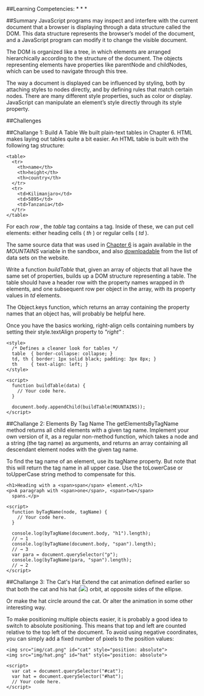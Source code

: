 ##Learning Competencies:
* 
* 
* 

##Summary
JavaScript programs may inspect and interfere with the current document that a browser is displaying through a data structure called the DOM. This data structure represents the browser’s model of the document, and a JavaScript program can modify it to change the visible document.

The DOM is organized like a tree, in which elements are arranged hierarchically according to the structure of the document. The objects representing elements have properties like parentNode and childNodes, which can be used to navigate through this tree.

The way a document is displayed can be influenced by styling, both by attaching styles to nodes directly, and by defining rules that match certain nodes. There are many different style properties, such as color or display. JavaScript can manipulate an element’s style directly through its style property.

##Challenges

##Challange 1: Build A Table
We built plain-text tables in Chapter 6. HTML makes laying out tables quite a bit easier. An HTML table is built with the following tag structure:

```
<table>
  <tr>
    <th>name</th>
    <th>height</th>
    <th>country</th>
  </tr>
  <tr>
    <td>Kilimanjaro</td>
    <td>5895</td>
    <td>Tanzania</td>
  </tr>
</table>
```

For each *row* , the *table* tag contains a *<tr>* tag. Inside of these, we can put cell elements: either heading cells ( *th* ) or regular cells ( *td* ).

The same source data that was used in <a href="http://eloquentjavascript.net/06_object.html#mountains">Chapter 6</a> is again available in the *MOUNTAINS* variable in the sandbox, and also <a href="http://eloquentjavascript.net/code/mountains.js">downloadable</a> from the list of data sets on the website.

Write a function *buildTable* that, given an array of objects that all have the same set of properties, builds up a DOM structure representing a table. The table should have a header row with the property names wrapped in *th* elements, and one subsequent row per object in the array, with its property values in *td* elements.

The Object.keys function, which returns an array containing the property names that an object has, will probably be helpful here.

Once you have the basics working, right-align cells containing numbers by setting their style.textAlign property to *"right"* :

```
<style>
  /* Defines a cleaner look for tables */
  table  { border-collapse: collapse; }
  td, th { border: 1px solid black; padding: 3px 8px; }
  th     { text-align: left; }
</style>

<script>
  function buildTable(data) {
    // Your code here.
  }

  document.body.appendChild(buildTable(MOUNTAINS));
</script>
```

##Challange 2: Elements By Tag Name
The getElementsByTagName method returns all child elements with a given tag name. Implement your own version of it, as a regular non-method function, which takes a node and a string (the tag name) as arguments, and returns an array containing all descendant element nodes with the given tag name.

To find the tag name of an element, use its tagName property. But note that this will return the tag name in all upper case. Use the toLowerCase or toUpperCase string method to compensate for this.

```
<h1>Heading with a <span>span</span> element.</h1>
<p>A paragraph with <span>one</span>, <span>two</span>
  spans.</p>

<script>
  function byTagName(node, tagName) {
    // Your code here.
  }

  console.log(byTagName(document.body, "h1").length);
  // → 1
  console.log(byTagName(document.body, "span").length);
  // → 3
  var para = document.querySelector("p");
  console.log(byTagName(para, "span").length);
  // → 2
</script>
```

##Challange 3: The Cat's Hat
Extend the cat animation defined earlier so that both the cat and his hat (<img src="img/hat.png">) orbit, at opposite sides of the ellipse.

Or make the hat circle around the cat. Or alter the animation in some other interesting way.

To make positioning multiple objects easier, it is probably a good idea to switch to absolute positioning. This means that top and left are counted relative to the top left of the document. To avoid using negative coordinates, you can simply add a fixed number of pixels to the position values:

```
<img src="img/cat.png" id="cat" style="position: absolute">
<img src="img/hat.png" id="hat" style="position: absolute">

<script>
  var cat = document.querySelector("#cat");
  var hat = document.querySelector("#hat");
  // Your code here.
</script>
```
